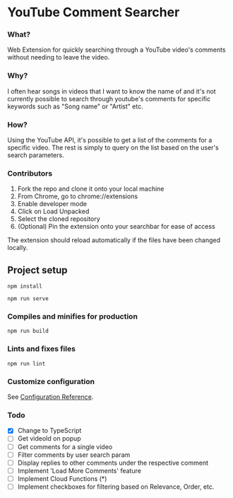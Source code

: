 # YouTube Comment Searcher

### What?

Web Extension for quickly searching through a YouTube video\'s comments without needing to leave the video.

### Why?

I often hear songs in videos that I want to know the name of and it's not currently possible to search through youtube's comments for specific keywords such as "Song name" or "Artist" etc.

### How?

Using the YouTube API, it\'s possible to get a list of the comments for a specific video. The rest is simply to query on the list based on the user\'s search parameters.


### Contributors

1. Fork the repo and clone it onto your local machine
2. From Chrome, go to chrome://extensions
3. Enable developer mode
4. Click on Load Unpacked
5. Select the cloned repository
6. (Optional) Pin the extension onto your searchbar for ease of access

The extension should reload automatically if the files have been changed locally.
## Project setup
```
npm install
```

```
npm run serve
```

### Compiles and minifies for production
```
npm run build
```

### Lints and fixes files
```
npm run lint
```

### Customize configuration
See [Configuration Reference](https://cli.vuejs.org/config/).



### Todo

- [X] Change to TypeScript
- [ ] Get videoId on popup
- [ ] Get comments for a single video
- [ ] Filter comments by user search param
- [ ] Display replies to other comments under the respective comment
- [ ] Implement 'Load More Comments' feature
- [ ] Implement Cloud Functions (*)
- [ ] Implement checkboxes for filtering based on Relevance, Order, etc.

